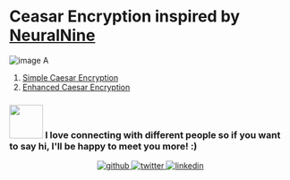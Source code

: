 # Ceasar Encryption inspired by [NeuralNine](https://www.youtube.com/watch?v=JEsUlx0Ps9k&list=PL7yh-TELLS1EgOLIPo1sVuf_rDPEp33S8&index=4)

![image](https://user-images.githubusercontent.com/57595625/133139230-16e9e3ee-0d48-4e63-a805-f3e7a461a640.png)
A

1. [Simple Caesar Encryption](https://github.com/creeper-exe/PracticeProjects/blob/main/CaesarEncryption/SimpleCeaserEncryption.py)
2. [Enhanced Caesar Encryption](https://github.com/creeper-exe/PracticeProjects/blob/main/CaesarEncryption/EnhancedCaesarEncryption.py)


### <img src="https://media.giphy.com/media/LnQjpWaON8nhr21vNW/giphy.gif" width="60"> <b>I love connecting with different people</b> so if you want to say <b>hi, I'll be happy to meet you more!</b> :)

<div align="center">
<a href="https://github.com/creeper-exe" target="_blank">
<img src=https://img.shields.io/badge/github-%2324292e.svg?&style=for-the-badge&logo=github&logoColor=white alt=github style="margin-bottom: 5px;" />
</a>
<a href="https://twitter.com/Nouureldin_Ehab" target="_blank">
<img src=https://img.shields.io/badge/twitter-%2300acee.svg?&style=for-the-badge&logo=twitter&logoColor=white alt=twitter style="margin-bottom: 5px;" />
</a>
<a href="https://linkedin.com/in/noureldin-ehab-a57940190" target="_blank">
<img src=https://img.shields.io/badge/linkedin-%231E77B5.svg?&style=for-the-badge&logo=linkedin&logoColor=white alt=linkedin style="margin-bottom: 5px;" />
</a>  
</div>  
